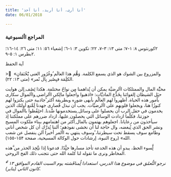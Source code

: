 ```yaml
---
title: 'أنا أرى، أنا أريد، أنا آخذ'
date: 06/01/2018

---
```


### المراجع األسبوعية
٢كورنثوس ٨: ١-٧؛ متى ١٣: ٣-٧، ٢٢؛ تكوين ٣: ١-٦؛ إشعياء ٥٦: ١١؛ متى ٢٦: ١٤-١٦؛ ٢بطرس ١: ٥-٩.

<p>آية الحفظ</p>
> َ «والمزروع بين الشوك هو الذي يسمع الكلمة. وَهُّم هذا العالَم ُوغُرُورِ الغنى يَْخُنَقانِ  الكلَِمَة فيِصُير بِال ثََمر» (متى ١٣: ۲۲). 

محبَُّة المال والممتلكات األرضيَّة يمكن أن تُِداهمنا مٍن نواحُ مختلفة. هكذا تَِصُف  ِإلن هوايت حيَِل الشيطان إلغوائنا بِخَدِّع الماديَّات: «اذهبوا واجعلوا مالِكي األراضي ِواألموال سكارى بأمور هذه الحياة. أظهروا لهم العالَُم بأبهى صَوره وبطريقة أكثر ًجاذبية حتى يكنزوا لهم كنوزُا هنا، ويجعلوا قلوبهم على األرضيِّات. يجب أن نبذل قُصارى جهدنا لَِمَّنع أولئك الذين يخدمون في حقل الرب أن يحصلوا على وسائل ِيستخدمونها ضَّدنا. احتَِفُظوا باألموال في حوزتنا، فكلَّما ازدادت الوسائل التي يحصلون ِعليها، ازداد ضررهم على مملكتنا إذ سيأخذون من رعايانا. اجعلوهم يهتمون بالمال ِأكثر من اهتمامهم ببناء ملكوت المسيح ونشر الحق الذي نُِبغضه، وال حاجة لنا أن نخشى نفوذهم؛ ألننا نُِدرَّك أن كل شخص أناني وطامع سوف يسقط تحت سيطرتنا، ًوسوف ينتهي به األمر أخيرا ألن ينفصل عن شعب الله» (روح النبوة، إرشادات حول الوكالة المسيحية، صفحة ١٥۴-١٥٥).

لَِّسوء الحظ، يبدو أن هذه الخدعة تأخذ مسارها جيًِّدًا. فدعونا إذا نتَِّخِذ الحذر من َّهذه المخاطر ونرى ما تقوله لنا كلمة الله حتى نتجنب ذلك الفخ الروحي.

_َّ* نرجو التُّعمًق في موضوع هذا الدرس، استعدادا لُِمناقَشته يوم السبت القادم الموافق ١٣ كانون الثاني (يناير)._